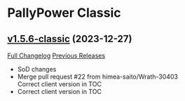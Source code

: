# PallyPower Classic

## [v1.5.6-classic](https://github.com/AznamirWoW/PallyPower/tree/v1.5.6-classic) (2023-12-27)
[Full Changelog](https://github.com/AznamirWoW/PallyPower/compare/v1.5.5-classic...v1.5.6-classic) [Previous Releases](https://github.com/AznamirWoW/PallyPower/releases)

- SoD changes  
- Merge pull request #22 from himea-saito/Wrath-30403  
    Correct client version in TOC  
- Correct client version in TOC  
